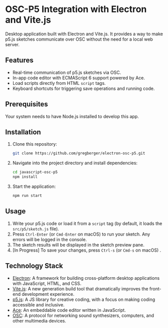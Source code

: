 # OSC-P5 Integration with Electron and Vite.js

Desktop application built with Electron and Vite.js. 
It provides a way to make p5.js sketches communicate over OSC without the need for a local web server.

## Features

- Real-time communication of p5.js sketches via OSC.
- In-app code editor with ECMAScript 6 support powered by Ace.
- Load scripts directly from HTML `script` tags.
- Keyboard shortcuts for triggering save operations and running code.

## Prerequisites

Your system needs to have Node.js installed to develop this app.

## Installation

1. Clone this repository:

    ```bash
    git clone https://github.com/gregberger/electron-osc-p5.git
    ```

2. Navigate into the project directory and install dependencies:

    ```bash
    cd javascript-osc-p5
    npm install
    ```

3. Start the application:

    ```bash
    npm run start
    ```

## Usage

1. Write your p5.js code or load it from a `script` tag (by default, it loads the `src/p5/sketch.js` file).
2. Press `Ctrl-Enter` (or `Cmd-Enter` on macOS) to run your sketch. Any errors will be logged in the console.
3. The sketch results will be displayed in the sketch preview pane.
4. [In Progress] To save your changes, press `Ctrl-s` (or `Cmd-s` on macOS) .

## Technology Stack

- [Electron](https://www.electronjs.org/): A framework for building cross-platform desktop applications with JavaScript, HTML, and CSS.
- [Vite.js](https://vitejs.dev/): A new generation build tool that dramatically improves the front-end development experience.
- [p5.js](https://p5js.org/): A JS library for creative coding, with a focus on making coding accessible and inclusive.
- [Ace](https://ace.c9.io/): An embeddable code editor written in JavaScript.
- [OSC](http://opensoundcontrol.org/): A protocol for networking sound synthesizers, computers, and other multimedia devices.
